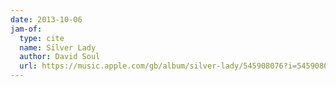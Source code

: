 ```yaml
---
date: 2013-10-06
jam-of:
  type: cite
  name: Silver Lady
  author: David Soul
  url: https://music.apple.com/gb/album/silver-lady/545908076?i=545908081
---
```

